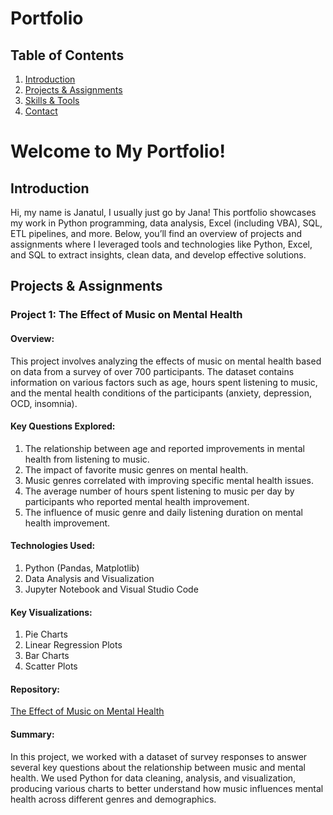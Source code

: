 # Portfolio

## Table of Contents
1. [Introduction](#introduction)
2. [Projects & Assignments](#projects_&_assignments)
3. [Skills & Tools](#skills--tools)
4. [Contact](#contact)

# Welcome to My Portfolio!  
## Introduction 
Hi, my name is Janatul, I usually just go by Jana! This portfolio showcases my work in Python programming, data analysis, Excel (including VBA), SQL, ETL pipelines, and more. Below, you’ll find an overview of projects and assignments where I leveraged tools and technologies like Python, Excel, and SQL to extract insights, clean data, and develop effective solutions.

## Projects & Assignments
### Project 1: The Effect of Music on Mental Health 
#### Overview:
This project involves analyzing the effects of music on mental health based on data from a survey of over 700 participants. The dataset contains information on various factors such as age, hours spent listening to music, and the mental health conditions of the participants (anxiety, depression, OCD, insomnia).
#### Key Questions Explored:
1. The relationship between age and reported improvements in mental health from listening to music.
2. The impact of favorite music genres on mental health.
3. Music genres correlated with improving specific mental health issues.
4. The average number of hours spent listening to music per day by participants who reported mental health improvement.
5. The influence of music genre and daily listening duration on mental health improvement.
#### Technologies Used:
1. Python (Pandas, Matplotlib)
2. Data Analysis and Visualization
3. Jupyter Notebook and Visual Studio Code
#### Key Visualizations:
1. Pie Charts
2. Linear Regression Plots
3. Bar Charts
4. Scatter Plots
#### Repository:
[The Effect of Music on Mental Health](https://github.com/karinaahumada01/project-1?tab=readme-ov-file)
#### Summary:
In this project, we worked with a dataset of survey responses to answer several key questions about the relationship between music and mental health. We used Python for data cleaning, analysis, and visualization, producing various charts to better understand how music influences mental health across different genres and demographics.



